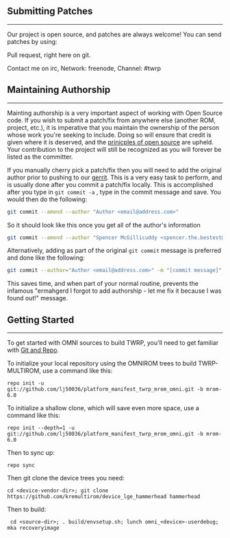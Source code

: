 ## Submitting Patches ##
------------------
Our project is open source, and patches are always welcome!
You can send patches by using:

Pull request, right here on git.

Contact me on irc, Network: freenode, Channel: #twrp

## Maintaining Authorship ##
----------------------
Mainting authorship is a very important aspect of working with Open Source code. If you wish to submit a patch/fix
from anywhere else (another ROM, project, etc.), it is imperative that you maintain the ownership of the person whose
work you're seeking to include. Doing so will ensure that credit is given where it is deserved, and the [prinicples of open source](http://opensource.org/docs/osd)
are upheld. Your contribution to the project will still be recognized as you will forever be listed as the committer.

If you manually cherry pick a patch/fix then you will need to add the original author prior to pushing to our [gerrit](https://gerrit.omnirom.org).
This is a very easy task to perform, and is usually done after you commit a patch/fix locally. This is accomplished
after you type in `git commit -a` , type in the commit message and save. You would then do the following:

```bash
git commit --amend --author "Author <email@address.com>"
```

So it should look like this once you get all of the author's information

```bash
git commit --amend --author "Spencer McGillicuddy <spencer.the.bestest@gmail.com>"
```

Alternatively, adding as part of the original `git commit` message is preferred and done like the following:

```bash
git commit --author="Author <email@address.com>" -m "[commit message]"
```

This saves time, and when part of your normal routine, prevents the infamous "ermahgerd I forgot to add authorship -
let me fix it because I was found out!" message.


## Getting Started ##
---------------

To get started with OMNI sources to build TWRP, you'll need to get
familiar with [Git and Repo](https://source.android.com/source/using-repo.html).

To initialize your local repository using the OMNIROM trees to build TWRP-MULTIROM, use a command like this:

    repo init -u git://github.com/lj50036/platform_manifest_twrp_mrom_omni.git -b mrom-6.0
    
To initialize a shallow clone, which will save even more space, use a command like this:

    repo init --depth=1 -u git://github.com/lj50036/platform_manifest_twrp_mrom_omni.git -b mrom-6.0

Then to sync up:

    repo sync

Then git clone the device trees you need:

    cd <device-vendor-dir>; git clone https://github.com/kremultirom/device_lge_hammerhead hammerhead

Then to build:

     cd <source-dir>; . build/envsetup.sh; lunch omni_<device>-userdebug; mka recoveryimage
